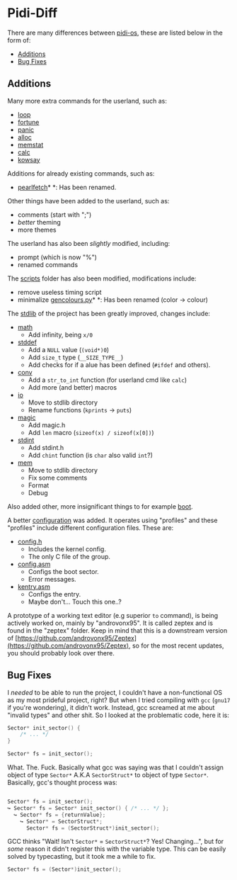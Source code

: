 # Pidi-Diff

There are many differences between [pidi-os](https://github.com/GandelXIV/pidi-os),
these are listed below in the form of:

* [Additions](#additions)
* [Bug Fixes](#bug-fixes)

## Additions

Many more extra commands for the userland, such as:
* [loop](https://github.com/callmesalmon/pearlOS/blob/main/kernel/cmd/loop.h)
* [fortune](https://github.com/callmesalmon/pearlOS/blob/main/kernel/cmd/fortune.h)
* [panic](https://github.com/callmesalmon/pearlOS/blob/main/kernel/cmd/panic.h)
* [alloc](https://github.com/callmesalmon/pearlOS/blob/main/kernel/cmd/alloc.h)
* [memstat](https://github.com/callmesalmon/pearlOS/blob/main/kernel/cmd/memstat.h)
* [calc](https://github.com/callmesalmon/pearlOS/blob/main/kernel/cmd/calc.h)
* [kowsay](https://github.com/callmesalmon/pearlOS/blob/main/kernel/cmd/kowsay.h)

Additions for already existing commands, such as:
* [pearlfetch](https://github.com/callmesalmon/pearlOS/blob/main/kernel/cmd/pearlfetch.h)\*
\*: Has been renamed.

Other things have been added to the userland, such as:
* comments (start with ";")
* *better* theming
* more themes

The userland has also been *slightly* modified, including:
* prompt (which is now "%")
* renamed commands

The [scripts](https://github.com/callmesalmon/pearlOS/blob/main/scripts) folder has also been modified,
modifications include:
* remove useless timing script
* minimalize [gencolours.py](https://github.com/callmesalmon/pearlOS/blob/main/scripts/gencolours.py)\*
\*: Has been renamed (color -> colour)

The [stdlib](https://github.com/callmesalmon/pearlOS/blob/main/lib) of the project has been greatly
improved, changes include:
* [math](https://github.com/callmesalmon/pearlOS/blob/main/lib/math.h)
  * Add infinity, being `x/0`
* [stddef](https://github.com/callmesalmon/pearlOS/blob/main/lib/stddef.h)
  * Add a `NULL` value (`(void*)0`)
  * Add `size_t` type (`__SIZE_TYPE__`)
  * Add checks for if a alue has been defined (`#ifdef` and others).
* [conv](https://github.com/callmesalmon/pearlOS/blob/main/lib/conv.h)
  * Add a `str_to_int` function (for userland cmd like `calc`)
  * Add more (and better) macros
* [io](https://github.com/callmesalmon/pearlOS/blob/main/lib/io.h)
  * Move to stdlib directory
  * Rename functions (`kprints` -> `puts`)
* [magic](https://github.com/callmesalmon/pearlOS/blob/main/lib/magic.h)
  * Add magic.h
  * Add `len` macro (`sizeof(x) / sizeof(x[0])`)
* [stdint](https://github.com/callmesalmon/pearlOS/blob/main/lib/stdint.h)
  * Add stdint.h
  * Add `chint` function (is `char` also valid `int`?)
* [mem](https://github.com/callmesalmon/pearlOS/blob/main/lib/mem.h)
  * Move to stdlib directory
  * Fix some comments
  * Format
  * Debug

Also added other, more insignificant things to for example
[boot](https://github.com/callmesalmon/pearlOS/blob/main/boot).

A better [configuration](https://github.com/callmesalmon/pearlOS/blob/main/config)
was added. It operates using "profiles" and these "profiles" include different
configuration files. These are:
* [config.h](https://github.com/callmesalmon/pearlOS/blob/main/config/config.h)
  * Includes the kernel config.
  * The only C file of the group.
* [config.asm](https://github.com/callmesalmon/pearlOS/blob/main/config/config.asm)
  * Configs the boot sector.
  * Error messages.
* [kentry.asm](https://github.com/callmesalmon/pearlOS/blob/main/config/kentry.asm)
  * Configs the entry.
  * Maybe don't... Touch this one..?

A prototype of a working text editor (e.g superior ``to`` command), is being actively
worked on, mainly by "androvonx95". It is called zeptex and is found in the "zeptex"
folder. Keep in mind that this is a downstream version of
[https://github.com/androvonx95/Zeptex](https://github.com/androvonx95/Zeptex), so
for the most recent updates, you should probably look over there.

## Bug Fixes

I *needed* to be able to run the project, I couldn't have a non-functional
OS as my most prideful project, right? But when I tried compiling with `gcc`
(`gnu17` if you're wondering), it didn't work. Instead, gcc screamed at me
about "invalid types" and other shit. So I looked at the problematic
code, here it is:
```c
Sector* init_sector() {
    /* ... */
}

Sector* fs = init_sector();
```
What. The. Fuck. Basically what gcc was saying was that I couldn't assign
object of type `Sector*` A.K.A `SectorStruct*` to object of type `Sector*`.
Basically, gcc's thought process was:
```c

Sector* fs = init_sector();
↪ Sector* fs = Sector* init_sector() { /* ... */ };
  ↪ Sector* fs = {returnValue};
    ↪ Sector* = SectorStruct*;
      Sector* fs = (SectorStruct*)init_sector();
```
GCC thinks "Wait! Isn't `Sector*` = `SectorStruct*`? Yes! Changing...", but for
*some* reason it didn't register this with the variable type. This can be easily
solved by typecasting, but it took me a while to fix.
```c
Sector* fs = (Sector*)init_sector();
```